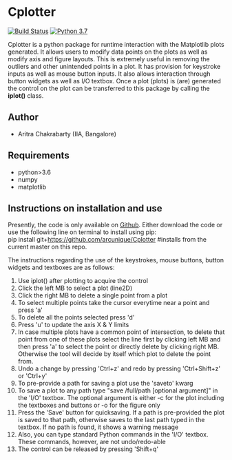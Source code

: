 Cplotter
======

[![Build Status](https://img.shields.io/badge/release-1.0.0-orange)](https://github.com/arcunique/Cplotter)
[![Python 3.7](https://img.shields.io/badge/python-3.7-blue.svg)](https://www.python.org/downloads/release/python-371/)

Cplotter is a python package for runtime interaction with the Matplotlib plots generated. It allows users to 
modify data points on the plots as well as modify axis and figure layouts. This is extremely useful in removing the 
outliers and other unintended points in a plot. It has provision for keystroke inputs as well as mouse button inputs.
It also allows interaction through button widgets as well as I/O textbox. Once a plot (plots) is (are) generated
the control on the plot can be transferred to this package by calling the __iplot()__ class.

Author
------
* Aritra Chakrabarty (IIA, Bangalore)

Requirements
------------
* python>3.6
* numpy
* matplotlib 

Instructions on installation and use
------------------------------------
Presently, the code is only available on [Github](https://github.com/arcunique/Cplotter). Either download the code or
use the following line on terminal to install using pip:\
pip install git+https://github.com/arcunique/Cplotter  #installs from the current master on this repo.

The instructions regarding the use of the keystrokes, mouse buttons, button widgets and textboxes are as follows:
1. Use iplot() after plotting to acquire the control
2. Click the left MB to select a plot (line2D)
3. Click the right MB to delete a single point from a plot
4. To select multiple points take the cursor everytime near a point and press 'a'
5. To delete all the points selected press 'd'
6. Press 'u' to update the axis X & Y limits
7. In case multiple plots have a common point of intersection, to delete that point from one of these plots select the line first by clicking left MB and then press 'a' to select the point or directly delete by clicking right MB. Otherwise the tool will decide by itself which plot to delete the point from.
8. Undo a change by pressing 'Ctrl+z' and redo by pressing 'Ctrl+Shift+z' or 'Ctrl+y'
9. To pre-provide a path for saving a plot use the 'saveto' kwarg
10. To save a plot to any path type "save /full/path \[optional argument\]" in the 'I/O' textbox. The optional argument is either -c for the plot including the textboxes and buttons or -o for the figure only
11. Press the 'Save' button for quicksaving. If a path is pre-provided the plot is saved to that path, otherwise saves to the last path typed in the textbox. If no path is found, it shows a warning message
12. Also, you can type standard Python commands in the 'I/O' textbox. These commands, however, are not undo/redo-able
13. The control can be released by pressing 'Shift+q'






